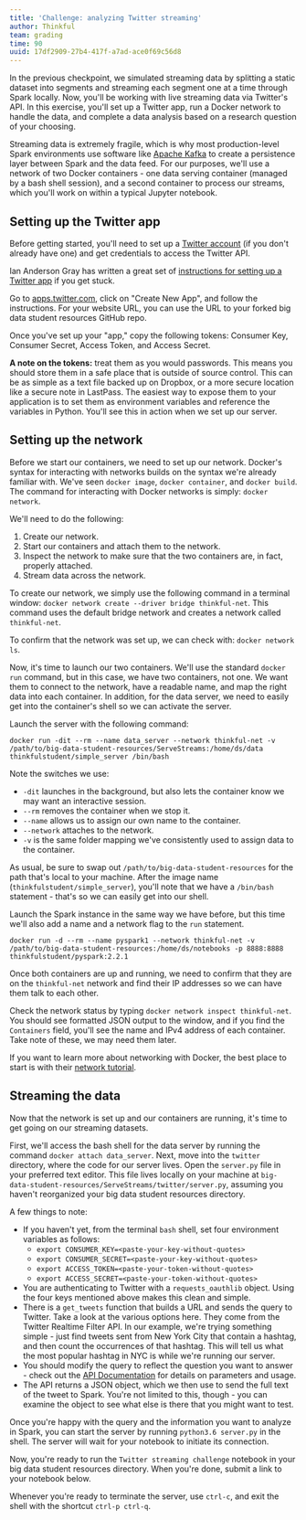 ```yaml
---
title: 'Challenge: analyzing Twitter streaming'
author: Thinkful
team: grading
time: 90
uuid: 17df2909-27b4-417f-a7ad-ace0f69c56d8
---
```


In the previous checkpoint, we simulated streaming data by splitting a static dataset into segments and streaming each segment one at a time through Spark locally. Now, you'll be working with live streaming data via Twitter's API. In this exercise, you'll set up a Twitter app, run a Docker network to handle the data, and complete a data analysis based on a research question of your choosing.

Streaming data is extremely fragile, which is why most production-level Spark environments use software like [Apache Kafka](https://kafka.apache.org/intro) to create a persistence layer between Spark and the data feed. For our purposes, we'll use a network of two Docker containers - one data serving container (managed by a bash shell session), and a second container to process our streams, which you'll work on within a typical Jupyter notebook.

## Setting up the Twitter app

Before getting started, you'll need to set up a [Twitter account](https://twitter.com/) (if you don't already have one) and get credentials to access the Twitter API.

Ian Anderson Gray has written a great set of [instructions for setting up a Twitter app](https://iag.me/socialmedia/how-to-create-a-twitter-app-in-8-easy-steps/) if you get stuck.

Go to [apps.twitter.com](https://apps.twitter.com/), click on "Create New App", and follow the instructions. For your website URL, you can use the URL to your forked big data student resources GitHub repo.

Once you've set up your "app," copy the following tokens: Consumer Key, Consumer Secret, Access Token, and Access Secret.

**A note on the tokens:** treat them as you would passwords. This means you should store them in a safe place that is outside of source control. This can be as simple as a text file backed up on Dropbox, or a more secure location like a secure note in LastPass. The easiest way to expose them to your application is to set them as environment variables and reference the variables in Python. You'll see this in action when we set up our server.

## Setting up the network

Before we start our containers, we need to set up our network. Docker's syntax for interacting with networks builds on the syntax we're already familiar with. We've seen `docker image`, `docker container`, and `docker build`. The command for interacting with Docker networks is simply: `docker network`.

We'll need to do the following:

1. Create our network.
2. Start our containers and attach them to the network.
3. Inspect the network to make sure that the two containers are, in fact, properly attached.
4. Stream data across the network.

To create our network, we simply use the following command in a terminal window: `docker network create --driver bridge thinkful-net`. This command uses the default bridge network and creates a network called `thinkful-net`.

To confirm that the network was set up, we can check with: `docker network ls`.

Now, it's time to launch our two containers. We'll use the standard `docker run` command, but in this case, we have two containers, not one. We want them to connect to the network, have a readable name, and map the right data into each container. In addition, for the data server, we need to easily get into the container's shell so we can activate the server.

Launch the server with the following command: 

```
docker run -dit --rm --name data_server --network thinkful-net -v /path/to/big-data-student-resources/ServeStreams:/home/ds/data thinkfulstudent/simple_server /bin/bash
```

Note the switches we use:

* `-dit` launches in the background, but also lets the container know we may want an interactive session.
* `--rm` removes the container when we stop it.
* `--name` allows us to assign our own name to the container.
* `--network` attaches to the network.
* `-v` is the same folder mapping we've consistently used to assign data to the container.

As usual, be sure to swap out `/path/to/big-data-student-resources` for the path that's local to your machine. After the image name (`thinkfulstudent/simple_server`), you'll note that we have a `/bin/bash` statement - that's so we can easily get into our shell.

Launch the Spark instance in the same way we have before, but this time we'll also add a name and a network flag to the `run` statement.

```
docker run -d --rm --name pyspark1 --network thinkful-net -v /path/to/big-data-student-resources:/home/ds/notebooks -p 8888:8888 thinkfulstudent/pyspark:2.2.1
```

Once both containers are up and running, we need to confirm that they are on the `thinkful-net` network and find their IP addresses so we can have them talk to each other.

Check the network status by typing `docker network inspect thinkful-net`. You should see formatted JSON output to the window, and if you find the `Containers` field, you'll see the name and IPv4 address of each container. Take note of these, we may need them later.

If you want to learn more about networking with Docker, the best place to start is with their [network tutorial](https://docs.docker.com/network/network-tutorial-standalone/).

## Streaming the data

Now that the network is set up and our containers are running, it's time to get going on our streaming datasets. 

First, we'll access the bash shell for the data server by running the command `docker attach data_server`. Next, move into the `twitter` directory, where the code for our server lives. Open the `server.py` file in your preferred text editor. This file lives locally on your machine at `big-data-student-resources/ServeStreams/twitter/server.py`, assuming you haven't reorganized your big data student resources directory.

A few things to note:

* If you haven't yet, from the terminal `bash` shell, set four environment variables as follows: 
	* `export CONSUMER_KEY=<paste-your-key-without-quotes>`
	* `export CONSUMER_SECRET=<paste-your-key-without-quotes>`
	* `export ACCESS_TOKEN=<paste-your-token-without-quotes>`
	* `export ACCESS_SECRET=<paste-your-token-without-quotes>`
* You are authenticating to Twitter with a `requests_oauthlib` object. Using the four keys mentioned above makes this clean and simple.
* There is a `get_tweets` function that builds a URL and sends the query to Twitter. Take a look at the various options here. They come from the Twitter Realtime Filter API. In our example, we're trying something simple - just find tweets sent from New York City that contain a hashtag, and then count the occurrences of that hashtag. This will tell us what the most popular hashtag in NYC is while we're running our server.
* You should modify the query to reflect the question you want to answer - check out the [API Documentation](https://developer.twitter.com/en/docs/tweets/filter-realtime/overview) for details on parameters and usage.
* The API returns a JSON object, which we then use to send the full text of the tweet to Spark. You're not limited to this, though - you can examine the object to see what else is there that you might want to test.

Once you're happy with the query and the information you want to analyze in Spark, you can start the server by running `python3.6 server.py` in the shell. The server will wait for your notebook to initiate its connection.

Now, you're ready to run the `Twitter streaming challenge` notebook in your big data student resources directory. When you're done, submit a link to your notebook below.

Whenever you're ready to terminate the server, use `ctrl-c`, and exit the shell with the shortcut `ctrl-p ctrl-q`.

